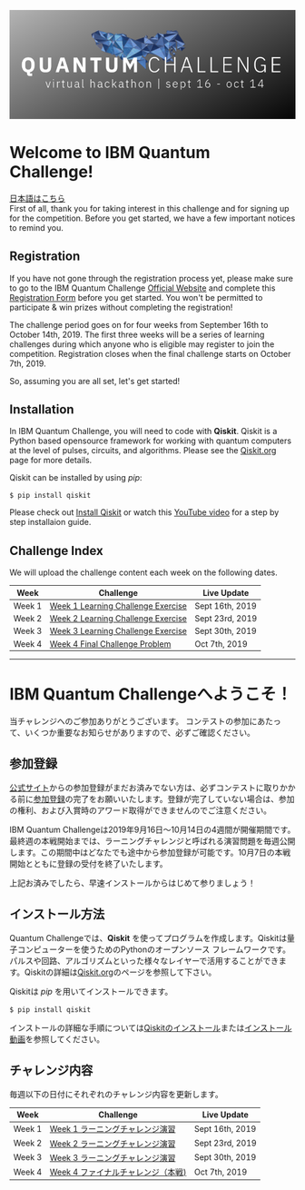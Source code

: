 ![image of qcchallenge logo](qcc_banner.png)
# Welcome to IBM Quantum Challenge!
[日本語はこちら](#ibm-quantum-challengeへようこそ)<br/>
First of all, thank you for taking interest in this challenge and for signing up for the competition. 
Before you get started, we have a few important notices to remind you.

## Registration
If you have not gone through the registration process yet, please make sure to go to the IBM Quantum Challenge [Official Website](https://quantumchallenge19.com/) and complete this [Registration Form](https://angelhack.typeform.com/to/UA44d9) before you get started. You won't be permitted to participate & win prizes without completing the registration!

The challenge period goes on for four weeks from September 16th to October 14th, 2019. The first three weeks will be a series of learning challenges during which anyone who is eligible may register to join the competition. Registration closes when the final challenge starts on October 7th, 2019.

So, assuming you are all set, let's get started!

## Installation
In IBM Quantum Challenge, you will need to code with **Qiskit**. Qiskit is a Python based opensource framework for working with quantum computers at the level of pulses, circuits, and algorithms. Please see the [Qiskit.org](https://qiskit.org) page for more details.

Qiskit can be installed by using *pip*:

```
$ pip install qiskit
```

Please check out [Install Qiskit](https://qiskit.org/documentation/install.html) or watch this [YouTube video](https://www.youtube.com/watch?v=M4EkW4VwhcI) for a step by step installaion guide.

## Challenge Index
We will upload the challenge content each week on the following dates.<br/>

| Week  | Challenge | Live Update |
| ---     | ---    | --- |
| Week 1  |[Week 1 Learning Challenge Exercise](https://github.com/quantum-challenge/2019/blob/master/problems/week1/week1_en.ipynb)  | Sept 16th, 2019 |
| Week 2  |[Week 2 Learning Challenge Exercise](#the-road-to-final-challenge)  | Sept 23rd, 2019 |
| Week 3  |[Week 3 Learning Challenge Exercise](#the-road-to-final-challenge) | Sept 30th, 2019 |
| Week 4  |[Week 4 Final Challenge Problem](#the-road-to-final-challenge) | Oct 7th, 2019 |


--------------------------------
# IBM Quantum Challengeへようこそ！
当チャレンジへのご参加ありがとうございます。
コンテストの参加にあたって、いくつか重要なお知らせがありますので、必ずご確認ください。

## 参加登録
[公式サイト](https://quantumchallenge19.com/)からの参加登録がまだお済みでない方は、必ずコンテストに取りかかる前に[参加登録](https://angelhack.typeform.com/to/UA44d9)の完了をお願いいたします。登録が完了していない場合は、参加の権利、および入賞時のアワード取得ができませんのでご注意ください。

IBM Quantum Challengeは2019年9月16日〜10月14日の4週間が開催期間です。最終週の本戦開始までは、ラーニングチャレンジと呼ばれる演習問題を毎週公開します。この期間中はどなたでも途中から参加登録が可能です。10月7日の本戦開始とともに登録の受付を終了いたします。

上記お済みでしたら、早速インストールからはじめて参りましょう！

## インストール方法
Quantum Challengeでは、**Qiskit** を使ってプログラムを作成します。Qiskitは量子コンピューターを使うためのPythonのオープンソース フレームワークです。パルスや回路、アルゴリズムといった様々なレイヤーで活用することができます。Qiskitの詳細は[Qiskit.org](https://qiskit.org)のページを参照して下さい。

Qiskitは *pip* を用いてインストールできます。

```
$ pip install qiskit
```
インストールの詳細な手順については[Qiskitのインストール](https://qiskit.org/documentation/locale/ja/install.html)または[インストール動画](https://www.youtube.com/watch?v=M4EkW4VwhcI)を参照してください。

## チャレンジ内容
毎週以下の日付にそれぞれのチャレンジ内容を更新します。<br/>

| Week  | Challenge | Live Update |
| ---     | ---    | --- |
| Week 1  |[Week 1 ラーニングチャレンジ演習](https://github.com/quantum-challenge/2019/blob/master/problems/week1/week1.ipynb) | Sept 16th, 2019 |
| Week 2  |[Week 2 ラーニングチャレンジ演習](#ファイナルチャレンジへのロードマップ) | Sept 23rd, 2019 |
| Week 3  |[Week 3 ラーニングチャレンジ演習](#ファイナルチャレンジへのロードマップ) | Sept 30th, 2019 |
| Week 4  |[Week 4 ファイナルチャレンジ（本戦)](#ファイナルチャレンジへのロードマップ) | Oct 7th, 2019 |

